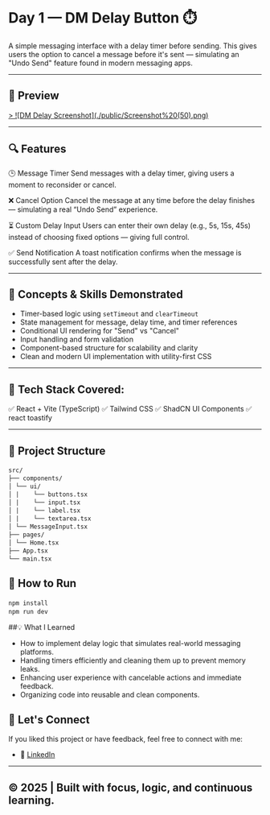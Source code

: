 # Day 1 — DM Delay Button ⏱️

A simple messaging interface with a delay timer before sending. This gives users the option to cancel a message before it's sent — simulating an "Undo Send" feature found in modern messaging apps.

---

## 📸 Preview
<a href="https://dmdelay.netlify.app">
> ![DM Delay Screenshot](./public/Screenshot%20(50).png)
</a>

---


## 🔍 Features

🕒 Message Timer
Send messages with a delay timer, giving users a moment to reconsider or cancel.

❌ Cancel Option
Cancel the message at any time before the delay finishes — simulating a real “Undo Send” experience.

⏳ Custom Delay Input
Users can enter their own delay (e.g., 5s, 15s, 45s) instead of choosing fixed options — giving full control.

✅ Send Notification
A toast notification confirms when the message is successfully sent after the delay.

---

## 🧠 Concepts & Skills Demonstrated

- Timer-based logic using `setTimeout` and `clearTimeout`
- State management for message, delay time, and timer references
- Conditional UI rendering for "Send" vs "Cancel"
- Input handling and form validation
- Component-based structure for scalability and clarity
- Clean and modern UI implementation with utility-first CSS
---

## 🧠 Tech Stack Covered:
✅ React + Vite (TypeScript)
✅ Tailwind CSS
✅ ShadCN UI Components
✅ react toastify

---

## 📂 Project Structure

```
src/
├── components/
│ └── ui/
│ |    └── buttons.tsx
│ |    └── input.tsx
│ |    └── label.tsx
│ |    └── textarea.tsx
│ └── MessageInput.tsx
├── pages/
│ └── Home.tsx
├── App.tsx
└── main.tsx
```

## 🚀 How to Run

```bash
npm install
npm run dev
```

##💡 What I Learned
- How to implement delay logic that simulates real-world messaging platforms.
- Handling timers efficiently and cleaning them up to prevent memory leaks.
- Enhancing user experience with cancelable actions and immediate feedback.
- Organizing code into reusable and clean components.



## 🙌 Let's Connect

If you liked this project or have feedback, feel free to connect with me:

- 💼 [LinkedIn](https://www.linkedin.com/in/aravinth-dev/)

---

## © 2025 | Built with focus, logic, and continuous learning.
